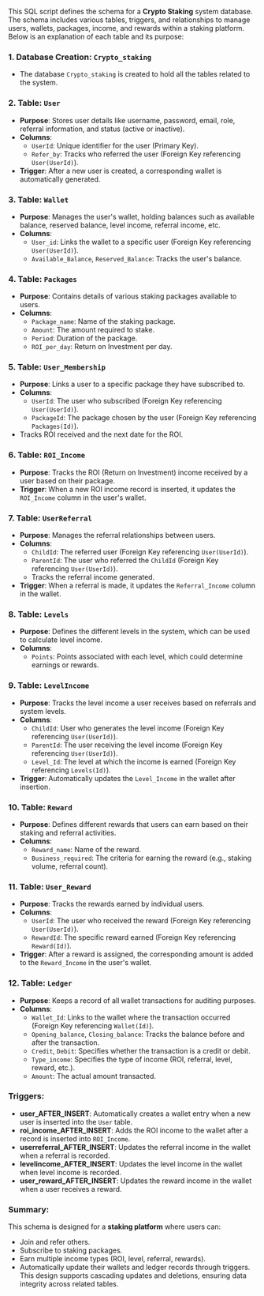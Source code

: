 This SQL script defines the schema for a **Crypto Staking** system database. The schema includes various tables, triggers, and relationships to manage users, wallets, packages, income, and rewards within a staking platform. Below is an explanation of each table and its purpose:

### 1. **Database Creation: `Crypto_staking`**
   - The database `Crypto_staking` is created to hold all the tables related to the system.

### 2. **Table: `User`**
   - **Purpose**: Stores user details like username, password, email, role, referral information, and status (active or inactive).
   - **Columns**:
     - `UserId`: Unique identifier for the user (Primary Key).
     - `Refer_by`: Tracks who referred the user (Foreign Key referencing `User(UserId)`).
   - **Trigger**: After a new user is created, a corresponding wallet is automatically generated.

### 3. **Table: `Wallet`**
   - **Purpose**: Manages the user's wallet, holding balances such as available balance, reserved balance, level income, referral income, etc.
   - **Columns**:
     - `User_id`: Links the wallet to a specific user (Foreign Key referencing `User(UserId)`).
     - `Available_Balance`, `Reserved_Balance`: Tracks the user's balance.

### 4. **Table: `Packages`**
   - **Purpose**: Contains details of various staking packages available to users.
   - **Columns**:
     - `Package_name`: Name of the staking package.
     - `Amount`: The amount required to stake.
     - `Period`: Duration of the package.
     - `ROI_per_day`: Return on Investment per day.

### 5. **Table: `User_Membership`**
   - **Purpose**: Links a user to a specific package they have subscribed to.
   - **Columns**:
     - `UserId`: The user who subscribed (Foreign Key referencing `User(UserId)`).
     - `PackageId`: The package chosen by the user (Foreign Key referencing `Packages(Id)`).
   - Tracks ROI received and the next date for the ROI.

### 6. **Table: `ROI_Income`**
   - **Purpose**: Tracks the ROI (Return on Investment) income received by a user based on their package.
   - **Trigger**: When a new ROI income record is inserted, it updates the `ROI_Income` column in the user's wallet.

### 7. **Table: `UserReferral`**
   - **Purpose**: Manages the referral relationships between users.
   - **Columns**:
     - `ChildId`: The referred user (Foreign Key referencing `User(UserId)`).
     - `ParentId`: The user who referred the `ChildId` (Foreign Key referencing `User(UserId)`).
     - Tracks the referral income generated.
   - **Trigger**: When a referral is made, it updates the `Referral_Income` column in the wallet.

### 8. **Table: `Levels`**
   - **Purpose**: Defines the different levels in the system, which can be used to calculate level income.
   - **Columns**:
     - `Points`: Points associated with each level, which could determine earnings or rewards.

### 9. **Table: `LevelIncome`**
   - **Purpose**: Tracks the level income a user receives based on referrals and system levels.
   - **Columns**:
     - `ChildId`: User who generates the level income (Foreign Key referencing `User(UserId)`).
     - `ParentId`: The user receiving the level income (Foreign Key referencing `User(UserId)`).
     - `Level_Id`: The level at which the income is earned (Foreign Key referencing `Levels(Id)`).
   - **Trigger**: Automatically updates the `Level_Income` in the wallet after insertion.

### 10. **Table: `Reward`**
   - **Purpose**: Defines different rewards that users can earn based on their staking and referral activities.
   - **Columns**:
     - `Reward_name`: Name of the reward.
     - `Business_required`: The criteria for earning the reward (e.g., staking volume, referral count).

### 11. **Table: `User_Reward`**
   - **Purpose**: Tracks the rewards earned by individual users.
   - **Columns**:
     - `UserId`: The user who received the reward (Foreign Key referencing `User(UserId)`).
     - `RewardId`: The specific reward earned (Foreign Key referencing `Reward(Id)`).
   - **Trigger**: After a reward is assigned, the corresponding amount is added to the `Reward_Income` in the user's wallet.

### 12. **Table: `Ledger`**
   - **Purpose**: Keeps a record of all wallet transactions for auditing purposes.
   - **Columns**:
     - `Wallet_Id`: Links to the wallet where the transaction occurred (Foreign Key referencing `Wallet(Id)`).
     - `Opening_balance`, `Closing_balance`: Tracks the balance before and after the transaction.
     - `Credit`, `Debit`: Specifies whether the transaction is a credit or debit.
     - `Type_income`: Specifies the type of income (ROI, referral, level, reward, etc.).
     - `Amount`: The actual amount transacted.

### Triggers:
- **user_AFTER_INSERT**: Automatically creates a wallet entry when a new user is inserted into the `User` table.
- **roi_income_AFTER_INSERT**: Adds the ROI income to the wallet after a record is inserted into `ROI_Income`.
- **userreferral_AFTER_INSERT**: Updates the referral income in the wallet when a referral is recorded.
- **levelincome_AFTER_INSERT**: Updates the level income in the wallet when level income is recorded.
- **user_reward_AFTER_INSERT**: Updates the reward income in the wallet when a user receives a reward.

### Summary:
This schema is designed for a **staking platform** where users can:
- Join and refer others.
- Subscribe to staking packages.
- Earn multiple income types (ROI, level, referral, rewards).
- Automatically update their wallets and ledger records through triggers.
This design supports cascading updates and deletions, ensuring data integrity across related tables.
